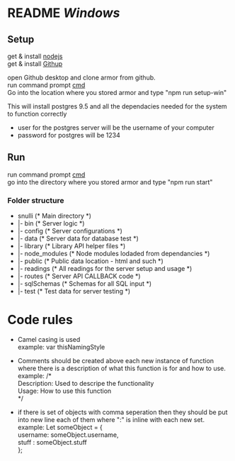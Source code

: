 # README *Windows*
## Setup
get & install [nodejs](https://nodejs.org/dist/v6.3.0/node-v6.3.0-x64.msi) <br />
get & install [Githup](https://github-windows.s3.amazonaws.com/GitHubSetup.exe) <br />

open Github desktop and clone armor from github. <br />
run command prompt [cmd](http://www.howtogeek.com/235101/10-ways-to-open-the-command-prompt-in-windows-10/) <br />
Go into the location where you stored armor and type "npm run setup-win" <br />

This will install postgres 9.5 and all the dependacies needed for the system to function correctly <br />
- user for the postgres server will be the username of your computer
- password for postgres will be 1234

## Run
run command prompt [cmd](http://www.howtogeek.com/235101/10-ways-to-open-the-command-prompt-in-windows-10/) <br />
go into the directory where you stored armor and type "npm run start" <br />
    
### Folder structure
- snulli (* Main directory *)
- |- bin			(* Server logic *)
- |- config		(* Server configurations *)
- |- data   		(* Server data for database test *)
- |- library		(* Library API helper files *)
- |- node_modules (* Node modules lodaded from dependancies *)
- |- public		(* Public data location - html and such *)
- |- readings	    (* All readings for the server setup and usage *)
- |- routes		(* Server API CALLBACK code *)
- |- sqlSchemas   (* Schemas for all SQL input *)
- |- test			(* Test data for server testing *)

# Code rules
- Camel casing is used <br />
	example: var thisNamingStyle

- Comments should be created above each new instance of function where there is a description of what this function is for and how to use.<br />
	example: /* <br />
					Description: Used to descripe the functionality<br />
					Usage: How to use this function<br />
			*/<br />

- if there is set of objects with comma seperation then they should be put into new line each of them where ":" is inline with each new set.<br />
	example: Let someObject = {<br />
									username: someObject.username,<br />
									stuff	: someObject.stuff<br />
							  }; <br />